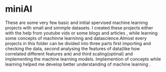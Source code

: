 # miniAI 
These are some very few basic and initial spervised machine learning projects with small and simmple datasets. I created these projects either with the help from youtube vids or some blogs and articles , while learning some  concepts of machinne learninng and datascience.Almost every projects in this folder can be divided into three parts 
first importing and checking the data, second analysing the features of data(like how correlated different features are) and third scaling(optinal) and implementing the machine learning models. Implemention of concepts while learning helped me develop better understanding of machine learning . 

